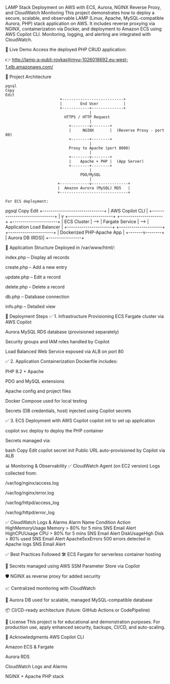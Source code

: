 LAMP Stack Deployment on AWS with ECS, Aurora, NGINX Reverse Proxy, and CloudWatch Monitoring
This project demonstrates how to deploy a secure, scalable, and observable LAMP (Linux, Apache, MySQL-compatible Aurora, PHP) stack application on AWS. It includes reverse proxying via NGINX, containerization via Docker, and deployment to Amazon ECS using AWS Copilot CLI. Monitoring, logging, and alerting are integrated with CloudWatch.

🔗 Live Demo
Access the deployed PHP CRUD application:

👉 http://lamp-a-publi-rovkasjtjmyu-1026018692.eu-west-1.elb.amazonaws.com/

📐 Project Architecture
```
pgsql
Copy
Edit
                        +---------------------------+
                        |        End User           |
                        +------------+--------------+
                                     |
                          HTTPS / HTTP Request
                                     |
                            +--------v--------+
                            |     NGINX       |  (Reverse Proxy - port 80)
                            +--------+--------+
                                     |
                            Proxy to Apache (port 8080)
                                     |
                            +--------v--------+
                            |    Apache + PHP |  (App Server)
                            +--------+--------+
                                     |
                                 PDO/MySQL
                                     |
                       +-------------v----------------+
                       |  Amazon Aurora (MySQL) RDS   |
                       +------------------------------+

For ECS deployment:
```
pgsql
Copy
Edit
                            +------------------------------+
                            |        AWS Copilot CLI       |
                            +------------------------------+
                                       |
                                       v
+----------------------+     +---------------------+     +----------------------+
|   ECS Cluster        | --> |   Fargate Service   | --> | Application Load Balancer |
+----------------------+     +---------------------+     +----------------------+
                                       |
                                Dockerized PHP-Apache App
                                       |
                               +-------v--------+
                               | Aurora DB (RDS)|
                               +----------------+

📁 Application Structure
Deployed in /var/www/html/:

index.php – Display all records

create.php – Add a new entry

update.php – Edit a record

delete.php – Delete a record

db.php – Database connection

info.php – Detailed view

🚀 Deployment Steps
✅ 1. Infrastructure Provisioning
ECS Fargate cluster via AWS Copilot

Aurora MySQL RDS database (provisioned separately)

Security groups and IAM roles handled by Copilot

Load Balanced Web Service exposed via ALB on port 80

✅ 2. Application Containerization
Dockerfile includes:

PHP 8.2 + Apache

PDO and MySQL extensions

Apache config and project files

Docker Compose used for local testing

Secrets (DB credentials, host) injected using Copilot secrets

✅ 3. ECS Deployment with AWS Copilot
copilot init to set up application

copilot svc deploy to deploy the PHP container

Secrets managed via:

bash
Copy
Edit
copilot secret init
Public URL auto-provisioned by Copilot via ALB

📊 Monitoring & Observability
✅ CloudWatch Agent (on EC2 version)
Logs collected from:

/var/log/nginx/access.log

/var/log/nginx/error.log

/var/log/httpd/access_log

/var/log/httpd/error_log

✅ CloudWatch Logs & Alarms
Alarm Name	Condition	Action
HighMemoryUsage	Memory > 80% for 5 mins	SNS Email Alert
HighCPUUsage	CPU > 80% for 5 mins	SNS Email Alert
DiskUsageHigh	Disk > 80% used	SNS Email Alert
Apache5xxErrors	500 errors detected in Apache logs	SNS Email Alert

✅ Best Practices Followed
🛠️ ECS Fargate for serverless container hosting

🔐 Secrets managed using AWS SSM Parameter Store via Copilot

🛡️ NGINX as reverse proxy for added security

📈 Centralized monitoring with CloudWatch

🔄 Aurora DB used for scalable, managed MySQL-compatible database

📦 CI/CD-ready architecture (future: GitHub Actions or CodePipeline)

📄 License
This project is for educational and demonstration purposes. For production use, apply enhanced security, backups, CI/CD, and auto-scaling.

🙌 Acknowledgments
AWS Copilot CLI

Amazon ECS & Fargate

Aurora RDS

CloudWatch Logs and Alarms

NGINX + Apache PHP stack